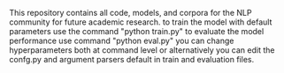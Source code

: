 This repository contains all code, models, and corpora for the NLP community for future academic research. to train the model with default parameters use the command "python train.py" to evaluate the model performance use command "python eval.py" you can change hyperparameters both at command level or alternatively you can edit the confg.py and argument parsers default in train and evaluation files.
